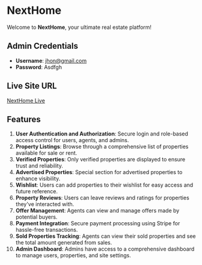 # NextHome

Welcome to **NextHome**, your ultimate real estate platform!

## Admin Credentials
- **Username**: jhon@gmail.com
- **Password**: Asdfgh

## Live Site URL
[NextHome Live](https://rad-praline-ae3ea0.netlify.app)

## Features

1. **User Authentication and Authorization**: Secure login and role-based access control for users, agents, and admins.
2. **Property Listings**: Browse through a comprehensive list of properties available for sale or rent.
3. **Verified Properties**: Only verified properties are displayed to ensure trust and reliability.
4. **Advertised Properties**: Special section for advertised properties to enhance visibility.
5. **Wishlist**: Users can add properties to their wishlist for easy access and future reference.
6. **Property Reviews**: Users can leave reviews and ratings for properties they've interacted with.
7. **Offer Management**: Agents can view and manage offers made by potential buyers.
8. **Payment Integration**: Secure payment processing using Stripe for hassle-free transactions.
9. **Sold Properties Tracking**: Agents can view their sold properties and see the total amount generated from sales.
10. **Admin Dashboard**: Admins have access to a comprehensive dashboard to manage users, properties, and site settings.


